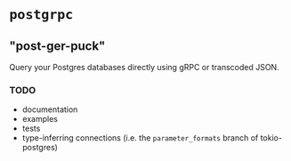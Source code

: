 # `postgrpc`

## "post-ger-puck"

Query your Postgres databases directly using gRPC or transcoded JSON.

### TODO

- documentation
- examples
- tests
- type-inferring connections (i.e. the `parameter_formats` branch of tokio-postgres)

